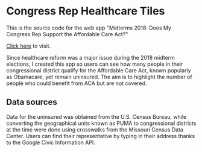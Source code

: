 # Congress Rep Healthcare Tiles #

This is the source code for the web app "Midterms 2018: Does My Congress Rep Support the Affordable Care Act?" 

[Click here](https://congress-healthcare.herokuapp.com/) to visit. 

Since healthcare reform was a major issue during the 2018 midterm elections, I created this app so users can see how many people in their congressional district qualify for the Affordable Care Act, known popularly as Obamacare, yet remain uninsured. The aim is to highlight the number of people who could benefit from ACA but are not covered. 

## Data sources ##

Data for the uninsured was obtained from the U.S. Census Bureau, while converting the geographical units known as PUMA to congressional districts at the time were done using crosswalks from the Missouri Census Data Center. Users can find their representative by typing in their address thanks to the Google Civic Information API.




